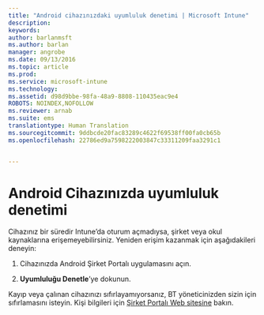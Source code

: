 ```yaml
---
title: "Android cihazınızdaki uyumluluk denetimi | Microsoft Intune"
description: 
keywords: 
author: barlanmsft
ms.author: barlan
manager: angrobe
ms.date: 09/13/2016
ms.topic: article
ms.prod: 
ms.service: microsoft-intune
ms.technology: 
ms.assetid: d98d9bbe-98fa-48a9-8808-110435eac9e4
ROBOTS: NOINDEX,NOFOLLOW
ms.reviewer: arnab
ms.suite: ems
translationtype: Human Translation
ms.sourcegitcommit: 9ddbcde20fac83289c4622f69538ff00fa0cb65b
ms.openlocfilehash: 22786ed9a7598222003847c33311209faa3291c1


---
```



# <a name="check-compliance-on-your-android-device"></a>Android Cihazınızda uyumluluk denetimi

Cihazınız bir süredir Intune’da oturum açmadıysa, şirket veya okul kaynaklarına erişemeyebilirsiniz. Yeniden erişim kazanmak için aşağıdakileri deneyin:

1. Cihazınızda Android Şirket Portalı uygulamasını açın.

2. **Uyumluluğu Denetle**’ye dokunun.

Kayıp veya çalınan cihazınızı sıfırlayamıyorsanız, BT yöneticinizden sizin için sıfırlamasını isteyin. Kişi bilgileri için [Şirket Portalı Web sitesine](http://portal.manage.microsoft.com) bakın.





<!--HONumber=Nov16_HO1-->


